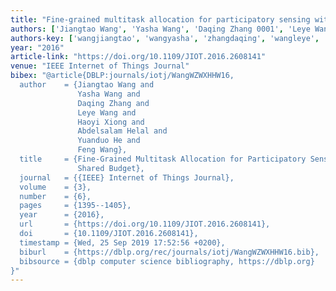 ```yaml
---
title: "Fine-grained multitask allocation for participatory sensing with a shared budget"
authors: ['Jiangtao Wang', 'Yasha Wang', 'Daqing Zhang 0001', 'Leye Wang', 'Haoyi Xiong', 'Abdelsalam Helal', 'Yuanduo He', 'Feng Wang']
authors-key: ['wangjiangtao', 'wangyasha', 'zhangdaqing', 'wangleye', 'xionghaoyi', 'helalabdelsalam', 'heyuanduo', 'wangfeng']
year: "2016"
article-link: "https://doi.org/10.1109/JIOT.2016.2608141"
venue: "IEEE Internet of Things Journal"
bibex: "@article{DBLP:journals/iotj/WangWZWXHHW16,
  author    = {Jiangtao Wang and
               Yasha Wang and
               Daqing Zhang and
               Leye Wang and
               Haoyi Xiong and
               Abdelsalam Helal and
               Yuanduo He and
               Feng Wang},
  title     = {Fine-Grained Multitask Allocation for Participatory Sensing With a
               Shared Budget},
  journal   = {{IEEE} Internet of Things Journal},
  volume    = {3},
  number    = {6},
  pages     = {1395--1405},
  year      = {2016},
  url       = {https://doi.org/10.1109/JIOT.2016.2608141},
  doi       = {10.1109/JIOT.2016.2608141},
  timestamp = {Wed, 25 Sep 2019 17:52:56 +0200},
  biburl    = {https://dblp.org/rec/journals/iotj/WangWZWXHHW16.bib},
  bibsource = {dblp computer science bibliography, https://dblp.org}
}"
---
```

